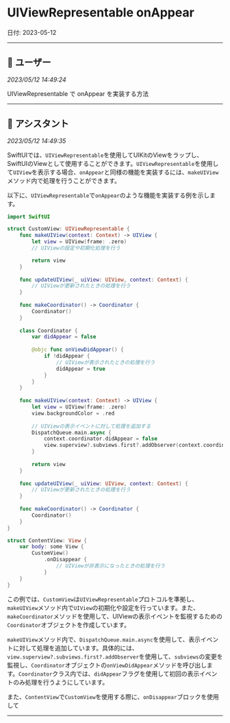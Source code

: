 # UIViewRepresentable onAppear

日付: 2023-05-12

---

## 👤 ユーザー
*2023/05/12 14:49:24*

UIViewRepresentable で onAppear を実装する方法

---

## 🤖 アシスタント
*2023/05/12 14:49:35*

SwiftUIでは、`UIViewRepresentable`を使用してUIKitのViewをラップし、SwiftUIのViewとして使用することができます。`UIViewRepresentable`を使用して`UIView`を表示する場合、`onAppear`と同様の機能を実装するには、`makeUIView`メソッド内で処理を行うことができます。

以下に、`UIViewRepresentable`で`onAppear`のような機能を実装する例を示します。

```swift
import SwiftUI

struct CustomView: UIViewRepresentable {
    func makeUIView(context: Context) -> UIView {
        let view = UIView(frame: .zero)
        // UIViewの設定や初期化処理を行う

        return view
    }
    
    func updateUIView(_ uiView: UIView, context: Context) {
        // UIViewが更新されたときの処理を行う
    }
    
    func makeCoordinator() -> Coordinator {
        Coordinator()
    }
    
    class Coordinator {
        var didAppear = false
        
        @objc func onViewDidAppear() {
            if !didAppear {
                // UIViewが表示されたときの処理を行う
                didAppear = true
            }
        }
    }
    
    func makeUIView(context: Context) -> UIView {
        let view = UIView(frame: .zero)
        view.backgroundColor = .red
        
        // UIViewの表示イベントに対して処理を追加する
        DispatchQueue.main.async {
            context.coordinator.didAppear = false
            view.superview?.subviews.first?.addObserver(context.coordinator, forKeyPath: "subviews", options: .new, context: nil)
        }
        
        return view
    }
    
    func updateUIView(_ uiView: UIView, context: Context) {
        // UIViewが更新されたときの処理を行う
    }
    
    func makeCoordinator() -> Coordinator {
        Coordinator()
    }
}

struct ContentView: View {
    var body: some View {
        CustomView()
            .onDisappear {
                // UIViewが非表示になったときの処理を行う
            }
    }
}
```

この例では、`CustomView`は`UIViewRepresentable`プロトコルを準拠し、`makeUIView`メソッド内で`UIView`の初期化や設定を行っています。また、`makeCoordinator`メソッドを使用して、UIViewの表示イベントを監視するための`Coordinator`オブジェクトを作成しています。

`makeUIView`メソッド内で、`DispatchQueue.main.async`を使用して、表示イベントに対して処理を追加しています。具体的には、`view.superview?.subviews.first?.addObserver`を使用して、`subviews`の変更を監視し、`Coordinator`オブジェクトの`onViewDidAppear`メソッドを呼び出します。`Coordinator`クラス内では、`didAppear`フラグを使用して初回の表示イベントのみ処理を行うようにしています。

また、`ContentView`で`CustomView`を使用する際に、`onDisappear`ブロックを使用して

---
